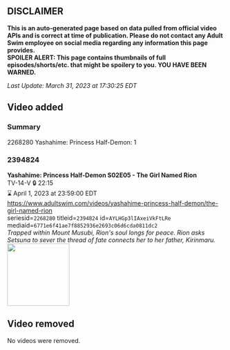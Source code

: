 ## DISCLAIMER
**This is an auto-generated page based on data pulled from official video APIs and is correct at time of publication. Please do not contact any Adult Swim employee on social media regarding any information this page provides.**  
**SPOILER ALERT: This page contains thumbnails of full episodes/shorts/etc. that might be spoilery to you. YOU HAVE BEEN WARNED.**  

_Last Update: March 31, 2023 at 17:30:25 EDT_
## Video added
### Summary
2268280 Yashahime: Princess Half-Demon: 1  
### 2394824
**Yashahime: Princess Half-Demon S02E05 - The Girl Named Rion**  
TV-14-V 🔒 22:15  
⌛ April 1, 2023 at 23:59:00 EDT  
https://www.adultswim.com/videos/yashahime-princess-half-demon/the-girl-named-rion  
seriesid=`2268280` titleid=`2394824` id=`AYLHGp3lIAxeiVkFtLRe` mediaid=`6771e6f41ae7f8852936e2693c06d6cda0811dc2`  
_Trapped within Mount Musubi, Rion's soul longs for peace. Rion asks Setsuna to sever the thread of fate connects her to her father, Kirinmaru._  
<a href="https://media.cdn.adultswim.com/uploads/20220822/thumbnails/2_228221549374-YashahimePrincessHalfDemon_205_TheGirlNamedRion.png"><img src="https://media.cdn.adultswim.com/uploads/20220822/thumbnails/2_228221549374-YashahimePrincessHalfDemon_205_TheGirlNamedRion.png" height="144px" /></a>
## Video removed
No videos were removed.  
